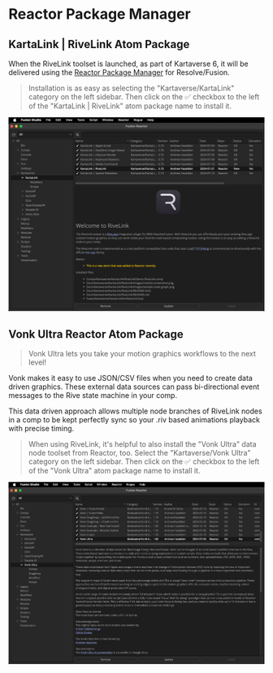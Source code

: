 # Reactor Package Manager

## KartaLink | RiveLink Atom Package

When the RiveLink toolset is launched, as part of Kartaverse 6, it  will be delivered using the [Reactor Package Manager](https://kartaverse.github.io/Reactor-Docs/#/reactor) for Resolve/Fusion.

> Installation is as easy as selecting the "Kartaverse/KartaLink" category on the left sidebar. Then click on the ✅ checkbox to the left of the "KartaLink | RiveLink" atom package name to install it.

![RiveLink in Reactor](Images/rivelink-reactor.png)


## Vonk Ultra Reactor Atom Package

> Vonk Ultra lets you take your motion graphics workflows to the next level!

Vonk makes it easy to use JSON/CSV files when you need to create data driven graphics.  These external data sources can pass bi-directional event messages to the Rive state machine in your comp. 

This data driven approach allows multiple node branches of RiveLink nodes in a comp to be kept perfectly sync so your .riv based animations playback with precise timing.

> When using RiveLink, it's helpful to also install the "Vonk Ultra" data node toolset from Reactor, too. Select the "Kartaverse/Vonk Ultra" category on the left sidebar. Then click on the ✅ checkbox to the left of the "Vonk Ultra" atom package name to install it.

![Vonk Ultra in Reactor](Images/vonk-reactor.png)
